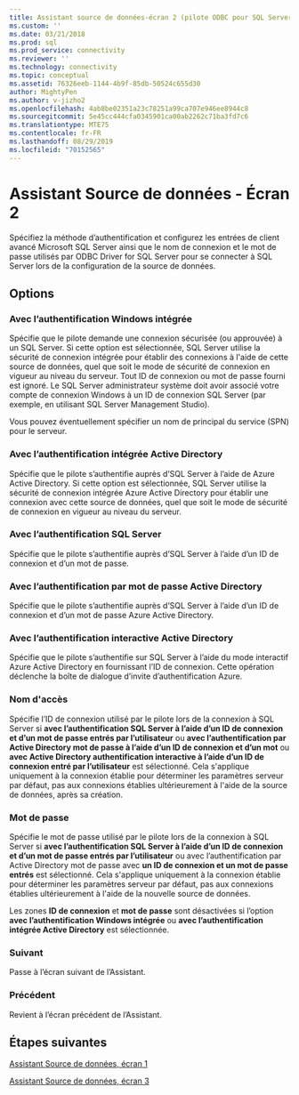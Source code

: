 ```yaml
---
title: Assistant source de données-écran 2 (pilote ODBC pour SQL Server) | Microsoft Docs
ms.custom: ''
ms.date: 03/21/2018
ms.prod: sql
ms.prod_service: connectivity
ms.reviewer: ''
ms.technology: connectivity
ms.topic: conceptual
ms.assetid: 76326eeb-1144-4b9f-85db-50524c655d30
author: MightyPen
ms.author: v-jizho2
ms.openlocfilehash: 4ab8be02351a23c78251a99ca707e946ee8944c8
ms.sourcegitcommit: 5e45cc444cfa0345901ca00ab2262c71ba3fd7c6
ms.translationtype: MTE75
ms.contentlocale: fr-FR
ms.lasthandoff: 08/29/2019
ms.locfileid: "70152565"
---
```

# <a name="data-source-wizard-screen-2"></a>Assistant Source de données - Écran 2

Spécifiez la méthode d’authentification et configurez les entrées de client avancé Microsoft SQL Server ainsi que le nom de connexion et le mot de passe utilisés par ODBC Driver for SQL Server pour se connecter à SQL Server lors de la configuration de la source de données.

## <a name="options"></a>Options

### <a name="with-integrated-windows-authentication"></a>Avec l’authentification Windows intégrée

Spécifie que le pilote demande une connexion sécurisée (ou approuvée) à un SQL Server. Si cette option est sélectionnée, SQL Server utilise la sécurité de connexion intégrée pour établir des connexions à l'aide de cette source de données, quel que soit le mode de sécurité de connexion en vigueur au niveau du serveur. Tout ID de connexion ou mot de passe fourni est ignoré. Le SQL Server administrateur système doit avoir associé votre compte de connexion Windows à un ID de connexion SQL Server (par exemple, en utilisant SQL Server Management Studio).

Vous pouvez éventuellement spécifier un nom de principal du service (SPN) pour le serveur.

### <a name="with-active-directory-integrated-authentication"></a>Avec l’authentification intégrée Active Directory

Spécifie que le pilote s’authentifie auprès d’SQL Server à l’aide de Azure Active Directory. Si cette option est sélectionnée, SQL Server utilise la sécurité de connexion intégrée Azure Active Directory pour établir une connexion avec cette source de données, quel que soit le mode de sécurité de connexion en vigueur au niveau du serveur.

### <a name="with-sql-server-authentication"></a>Avec l’authentification SQL Server

Spécifie que le pilote s’authentifie auprès d’SQL Server à l’aide d’un ID de connexion et d’un mot de passe.

### <a name="with-active-directory-password-authentication"></a>Avec l’authentification par mot de passe Active Directory

Spécifie que le pilote s’authentifie auprès d’SQL Server à l’aide d’un ID de connexion et d’un mot de passe Azure Active Directory.

### <a name="with-active-directory-interactive-authentication"></a>Avec l’authentification interactive Active Directory

Spécifie que le pilote s’authentifie sur SQL Server à l’aide du mode interactif Azure Active Directory en fournissant l’ID de connexion. Cette opération déclenche la boîte de dialogue d’invite d’authentification Azure.

### <a name="login-id"></a>Nom d'accès

Spécifie l’ID de connexion utilisé par le pilote lors de la connexion à SQL Server si **avec l’authentification SQL Server à l’aide d’un ID de connexion et d’un mot de passe entrés par l’utilisateur** ou **avec l’authentification par Active Directory mot de passe à l’aide d’un ID de connexion et d’un mot** ou **avec Active Directory authentification interactive à l’aide d’un ID de connexion entré par l’utilisateur** est sélectionné. Cela s'applique uniquement à la connexion établie pour déterminer les paramètres serveur par défaut, pas aux connexions établies ultérieurement à l'aide de la source de données, après sa création.

### <a name="password"></a>Mot de passe

Spécifie le mot de passe utilisé par le pilote lors de la connexion à SQL Server si **avec l’authentification SQL Server à l’aide d’un ID de connexion et d’un mot de passe entrés par l’utilisateur** ou avec l’authentification par Active Directory mot de passe avec **un ID de connexion et un mot de passe entrés** est sélectionné. Cela s'applique uniquement à la connexion établie pour déterminer les paramètres serveur par défaut, pas aux connexions établies ultérieurement à l'aide de la nouvelle source de données.

Les zones **ID de connexion** et **mot de passe** sont désactivées si l’option **avec l’authentification Windows intégrée** ou **avec l’authentification intégrée Active Directory** est sélectionnée.

### <a name="next"></a>Suivant

Passe à l’écran suivant de l’Assistant.

### <a name="back"></a>Précédent

Revient à l’écran précédent de l’Assistant.

## <a name="next-steps"></a>Étapes suivantes

[Assistant Source de données, écran 1](../../../connect/odbc/windows/dsn-wizard-1.md)

[Assistant Source de données, écran 3](../../../connect/odbc/windows/dsn-wizard-3.md)

